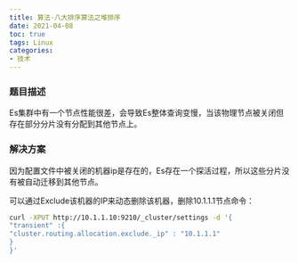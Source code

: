 ```yaml
---
title: 算法-八大排序算法之堆排序
date: 2021-04-08
toc: true
tags: Linux
categories: 
- 技术
---
```


### 题目描述

Es集群中有一个节点性能很差，会导致Es整体查询变慢，当该物理节点被关闭但存在部分分片没有分配到其他节点上。

### 解决方案

因为配置文件中被关闭的机器ip是存在的，Es存在一个探活过程，所以这些分片没有被自动迁移到其他节点。

可以通过Exclude该机器的IP来动态删除该机器，删除10.1.1.1节点命令：

```bash
curl -XPUT http://10.1.1.10:9210/_cluster/settings -d '{
"transient" :{
"cluster.routing.allocation.exclude._ip" : "10.1.1.1"
}
}'
```

